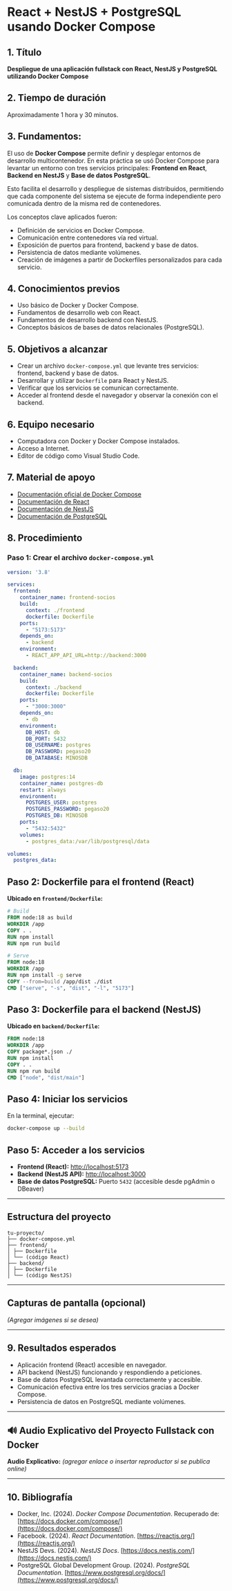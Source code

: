 # React + NestJS + PostgreSQL usando Docker Compose

## 1. Título
**Despliegue de una aplicación fullstack con React, NestJS y PostgreSQL utilizando Docker Compose**

## 2. Tiempo de duración
Aproximadamente 1 hora y 30 minutos.

## 3. Fundamentos:

El uso de **Docker Compose** permite definir y desplegar entornos de desarrollo multicontenedor. En esta práctica se usó Docker Compose para levantar un entorno con tres servicios principales: **Frontend en React**, **Backend en NestJS** y **Base de datos PostgreSQL**.

Esto facilita el desarrollo y despliegue de sistemas distribuidos, permitiendo que cada componente del sistema se ejecute de forma independiente pero comunicada dentro de la misma red de contenedores.

Los conceptos clave aplicados fueron:
- Definición de servicios en Docker Compose.
- Comunicación entre contenedores vía red virtual.
- Exposición de puertos para frontend, backend y base de datos.
- Persistencia de datos mediante volúmenes.
- Creación de imágenes a partir de Dockerfiles personalizados para cada servicio.

## 4. Conocimientos previos

- Uso básico de Docker y Docker Compose.
- Fundamentos de desarrollo web con React.
- Fundamentos de desarrollo backend con NestJS.
- Conceptos básicos de bases de datos relacionales (PostgreSQL).

## 5. Objetivos a alcanzar

- Crear un archivo `docker-compose.yml` que levante tres servicios: frontend, backend y base de datos.
- Desarrollar y utilizar `Dockerfile` para React y NestJS.
- Verificar que los servicios se comunican correctamente.
- Acceder al frontend desde el navegador y observar la conexión con el backend.

## 6. Equipo necesario

- Computadora con Docker y Docker Compose instalados.
- Acceso a Internet.
- Editor de código como Visual Studio Code.

## 7. Material de apoyo

- [Documentación oficial de Docker Compose](https://docs.docker.com/compose/)
- [Documentación de React](https://reactjs.org/)
- [Documentación de NestJS](https://docs.nestjs.com/)
- [Documentación de PostgreSQL](https://www.postgresql.org/docs/)

## 8. Procedimiento

### Paso 1: Crear el archivo `docker-compose.yml`

```yaml
version: '3.8'

services:
  frontend:
    container_name: frontend-socios
    build:
      context: ./frontend
      dockerfile: Dockerfile
    ports:
      - "5173:5173"
    depends_on:
      - backend
    environment:
      - REACT_APP_API_URL=http://backend:3000

  backend:
    container_name: backend-socios
    build:
      context: ./backend
      dockerfile: Dockerfile
    ports:
      - "3000:3000"
    depends_on:
      - db
    environment:
      DB_HOST: db
      DB_PORT: 5432
      DB_USERNAME: postgres
      DB_PASSWORD: pegaso20
      DB_DATABASE: MINOSDB

  db:
    image: postgres:14
    container_name: postgres-db
    restart: always
    environment:
      POSTGRES_USER: postgres
      POSTGRES_PASSWORD: pegaso20
      POSTGRES_DB: MINOSDB
    ports:
      - "5432:5432"
    volumes:
      - postgres_data:/var/lib/postgresql/data

volumes:
  postgres_data:
```

## Paso 2: Dockerfile para el frontend (React)
**Ubicado en `frontend/Dockerfile`:**

```Dockerfile
# Build
FROM node:18 as build
WORKDIR /app
COPY . .
RUN npm install
RUN npm run build

# Serve
FROM node:18
WORKDIR /app
RUN npm install -g serve
COPY --from=build /app/dist ./dist
CMD ["serve", "-s", "dist", "-l", "5173"]
```

## Paso 3: Dockerfile para el backend (NestJS)

**Ubicado en `backend/Dockerfile`:**

```Dockerfile
FROM node:18
WORKDIR /app
COPY package*.json ./
RUN npm install
COPY . .
RUN npm run build
CMD ["node", "dist/main"]
```

## Paso 4: Iniciar los servicios

En la terminal, ejecutar:

```bash
docker-compose up --build
```
## Paso 5: Acceder a los servicios

- **Frontend (React):** [http://localhost:5173](http://localhost:5173)
- **Backend (NestJS API):** [http://localhost:3000](http://localhost:3000)
- **Base de datos PostgreSQL:** Puerto `5432` (accesible desde pgAdmin o DBeaver)

---

## Estructura del proyecto

```
tu-proyecto/
├── docker-compose.yml
├── frontend/
│ ├── Dockerfile
│ └── (código React)
├── backend/
│ ├── Dockerfile
│ └── (código NestJS)
```

---

## Capturas de pantalla (opcional)

*(Agregar imágenes si se desea)*

---

## 9. Resultados esperados

- Aplicación frontend (React) accesible en navegador.
- API backend (NestJS) funcionando y respondiendo a peticiones.
- Base de datos PostgreSQL levantada correctamente y accesible.
- Comunicación efectiva entre los tres servicios gracias a Docker Compose.
- Persistencia de datos en PostgreSQL mediante volúmenes.

---

## 🔊 Audio Explicativo del Proyecto Fullstack con Docker

**Audio Explicativo:** *(agregar enlace o insertar reproductor si se publica online)*

---

## 10. Bibliografía

- Docker, Inc. (2024). *Docker Compose Documentation*. Recuperado de: [https://docs.docker.com/compose/](https://docs.docker.com/compose/)
- Facebook. (2024). *React Documentation*. [https://reactjs.org/](https://reactjs.org/)
- NestJS Devs. (2024). *NestJS Docs*. [https://docs.nestjs.com/](https://docs.nestjs.com/)
- PostgreSQL Global Development Group. (2024). *PostgreSQL Documentation*. [https://www.postgresql.org/docs/](https://www.postgresql.org/docs/)

